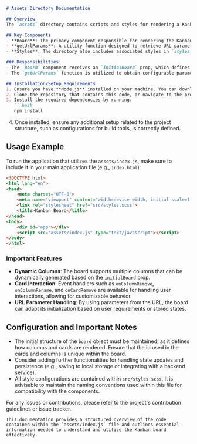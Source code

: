 ```markdown
# Assets Directory Documentation

## Overview
The `assets` directory contains scripts and styles for rendering a Kanban board interface using React. The main function of the provided code is to initialize and render a `Board` component that displays a collection of columns, each containing various task cards. This interface provides a visual representation of tasks organized by their statuses (e.g., Backlog, Doing). 

## Key Components
- **Board**: The primary component responsible for rendering the Kanban board layout, including columns and cards.
- **getUrlParams**: A utility function designed to retrieve URL parameters that may be used to customize the board on load.
- **Styles**: The directory also includes associated styles in `styles.scss` that dictate the visual presentation of the board.

### Responsibilities:
- The `Board` component receives an `initialBoard` prop, which defines the layout of the Kanban board, and several event handlers (for column and card manipulation).
- The `getUrlParams` function is utilized to obtain configurable parameters from the URL, enhancing the board's dynamic capabilities.

## Installation/Setup Requirements
1. Ensure you have **Node.js** installed on your machine. You can download it from [nodejs.org](https://nodejs.org/).
2. Clone the repository that contains this code, or navigate to the project root if already cloned.
3. Install the required dependencies by running:
   ```bash
   npm install
   ```
4. Once installed, ensure any additional setup related to the project structure, such as configurations for build tools, is correctly defined.

## Usage Example
To run the application that utilizes the `assets/index.js`, make sure to include it in your main application file (e.g., `index.html`):

```html
<!DOCTYPE html>
<html lang="en">
<head>
    <meta charset="UTF-8">
    <meta name="viewport" content="width=device-width, initial-scale=1.0">
    <link rel="stylesheet" href="src/styles.scss">
    <title>Kanban Board</title>
</head>
<body>
    <div id="app"></div>
    <script src="assets/index.js" type="text/javascript"></script>
</body>
</html>
```

### Important Features
- **Dynamic Columns**: The board supports multiple columns that can be dynamically generated based on the `initialBoard` prop.
- **Card Interaction**: Event handlers such as `onColumnRemove`, `onColumnRename`, and `onCardRemove` are available for handling user interactions, allowing for customizable behavior.
- **URL Parameter Handling**: By using parameters from the URL, the board can adapt its initialization based on user requirements or stored states.

## Configuration and Important Notes
- The initial structure of the `board` object must be maintained, as it defines how columns and cards are rendered. Ensure that the id used in the cards and columns is unique within the board.
- Consider adding further functionalities for handling state updates and persistence (e.g., saving to local storage or integrating with a backend service).
- All style configurations are contained within `src/styles.scss`. It is advisable to maintain the naming conventions used within this file for compatibility with the components.

For any issues or contributions, please refer to the project's contribution guidelines or issue tracker.
```
This documentation provides a structured overview of the code contained within the `assets/index.js` file and outlines essential information needed to understand and utilize the Kanban board effectively.